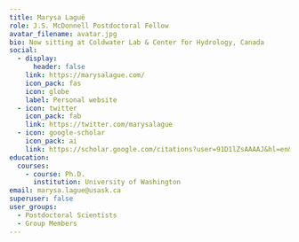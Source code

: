 ```yaml
---
title: Marysa Laguë
role: J.S. McDonnell Postdoctoral Fellow
avatar_filename: avatar.jpg
bio: Now sitting at Coldwater Lab & Center for Hydrology, Canada
social:
  - display:
      header: false
    link: https://marysalague.com/
    icon_pack: fas
    icon: globe
    label: Personal website
  - icon: twitter
    icon_pack: fab
    link: https://twitter.com/marysalague
  - icon: google-scholar
    icon_pack: ai
    link: https://scholar.google.com/citations?user=91D1lZsAAAAJ&hl=en&oi=ao
education:
  courses:
    - course: Ph.D.
      institution: University of Washington
email: marysa.lague@usask.ca
superuser: false
user_groups:
  - Postdoctoral Scientists
  - Group Members
---
```

